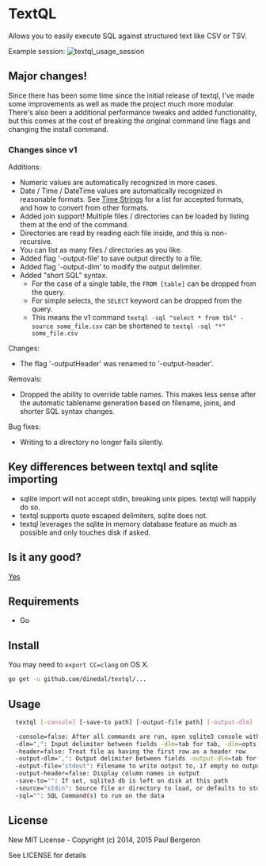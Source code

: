 # TextQL

Allows you to easily execute SQL against structured text like CSV or TSV.

Example session:
![textql_usage_session](https://raw.github.com/dinedal/textql/master/textql_usage.gif)

## Major changes!

Since there has been some time since the initial release of textql, I've made some improvements as well as made the project much more modular. There's also been a additional performance tweaks and added functionality, but this comes at the cost of breaking the original command line flags and changing the install command.

### Changes since v1

Additions:

- Numeric values are automatically recognized in more cases.
- Date / Time / DateTime values are automatically recognized in reasonable formats. See [Time Strings](https://www.sqlite.org/lang_datefunc.html) for a list for accepted formats, and how to convert from other formats.
- Added join support! Multiple files / directories can be loaded by listing them at the end of the command.
- Directories are read by reading each file inside, and this is non-recursive.
- You can list as many files / directories as you like.
- Added flag '-output-file' to save output directly to a file.
- Added flag '-output-dlm' to modify the output delimiter.
- Added "short SQL" syntax.
  - For the case of a single table, the `FROM [table]` can be dropped from the query.
  - For simple selects, the `SELECT` keyword can be dropped from the query.
  - This means the v1 command `textql -sql "select * from tbl" -source some_file.csv` can be shortened to `textql -sql "*" some_file.csv`

Changes:

- The flag '-outputHeader' was renamed to '-output-header'.

Removals:

- Dropped the ability to override table names. This makes less sense after the automatic tablename generation based on filename, joins, and shorter SQL syntax changes.

Bug fixes:

- Writing to a directory no longer fails silently.

## Key differences between textql and sqlite importing

- sqlite import will not accept stdin, breaking unix pipes. textql will happily do so.
- textql supports quote escaped delimiters, sqlite does not.
- textql leverages the sqlite in memory database feature as much as possible and only touches disk if asked.

## Is it any good?

[Yes](https://news.ycombinator.com/item?id=3067434)

## Requirements

- Go

## Install

You may need to `export CC=clang` on OS X.

```bash
go get -u github.com/dinedal/textql/...
```

## Usage

```bash
  textql [-console] [-save-to path] [-output-file path] [-output-dlm] [-output-header] [-header] [-dlm delimter] [-source path] [-sql sql_statements] [path ...]

  -console=false: After all commands are run, open sqlite3 console with this data
  -dlm=",": Input delimiter between fields -dlm=tab for tab, -dlm=opts.0x## to specify a character code in hex
  -header=false: Treat file as having the first row as a header row
  -output-dlm=",": Output delimiter between fields -output-dlm=tab for tab, -dlm=0x## to specify a character code in hex
  -output-file="stdout": Filename to write output to, if empty no output is written
  -output-header=false: Display column names in output
  -save-to="": If set, sqlite3 db is left on disk at this path
  -source="stdin": Source file or directory to load, or defaults to stdin
  -sql="": SQL Command(s) to run on the data
```


## License

New MIT License - Copyright (c) 2014, 2015 Paul Bergeron

See LICENSE for details
